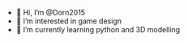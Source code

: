 - 👋 Hi, I’m @Dorn2015
- 👀 I’m interested in game design
- 🌱 I’m currently learning python and 3D modelling

<!---
Dorn2015/Dorn2015 is a ✨ special ✨ repository because its `README.md` (this file) appears on your GitHub profile.
You can click the Preview link to take a look at your changes.
--->
